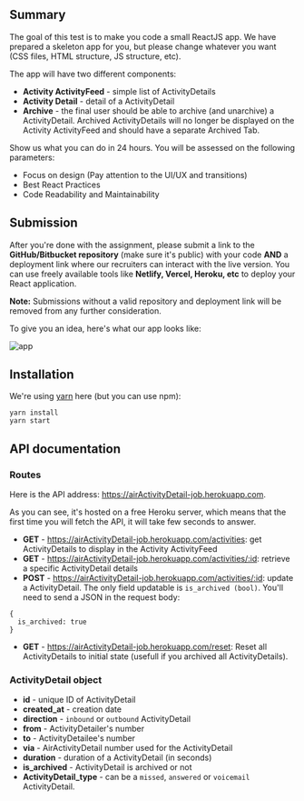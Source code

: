 ## Summary

The goal of this test is to make you code a small ReactJS app. We have prepared a skeleton app for you, but please change whatever you want (CSS files, HTML structure, JS structure, etc).

The app will have two different components:
- **Activity ActivityFeed** - simple list of ActivityDetails
- **Activity Detail** - detail of a ActivityDetail
- **Archive** - the final user should be able to archive (and unarchive) a ActivityDetail. Archived ActivityDetails will no longer be displayed on the Activity ActivityFeed and should have a separate Archived Tab.

Show us what you can do in 24 hours. You will be assessed on the following parameters: 
- Focus on design (Pay attention to the UI/UX and transitions)
- Best React Practices
- Code Readability and Maintainability

## Submission
After you're done with the assignment, please submit a link to the **GitHub/Bitbucket repository** (make sure it's public) with your code **AND** a deployment link where our recruiters can interact with the live version. You can use freely available tools like **Netlify, Vercel, Heroku, etc** to deploy your React application.

**Note:** Submissions without a valid repository and deployment link will be removed from any further consideration.

To give you an idea, here's what our app looks like:


![app](https://user-images.githubusercontent.com/630714/29357034-763d7216-8276-11e7-8bcb-e77d9645dfcc.png)

## Installation

We're using [yarn](https://yarnpkg.com) here (but you can use npm):

```
yarn install
yarn start
```

## API documentation

### Routes

Here is the API address: https://airActivityDetail-job.herokuapp.com.

As you can see, it's hosted on a free Heroku server, which means that the first time you will fetch the API, it will take few seconds to answer.

- **GET** - https://airActivityDetail-job.herokuapp.com/activities: get ActivityDetails to display in the Activity ActivityFeed
- **GET** - https://airActivityDetail-job.herokuapp.com/activities/:id: retrieve a specific ActivityDetail details
- **POST** - https://airActivityDetail-job.herokuapp.com/activities/:id: update a ActivityDetail. The only field updatable is `is_archived (bool)`. You'll need to send a JSON in the request body:
```
{
  is_archived: true
}
```
- **GET** - https://airActivityDetail-job.herokuapp.com/reset: Reset all ActivityDetails to initial state (usefull if you archived all ActivityDetails).

### ActivityDetail object

- **id** - unique ID of ActivityDetail
- **created_at** - creation date
- **direction** - `inbound` or `outbound` ActivityDetail
- **from** - ActivityDetailer's number
- **to** - ActivityDetailee's number
- **via** - AirActivityDetail number used for the ActivityDetail
- **duration** - duration of a ActivityDetail (in seconds)
- **is_archived** - ActivityDetail is archived or not
- **ActivityDetail_type** - can be a `missed`, `answered` or `voicemail` ActivityDetail.
